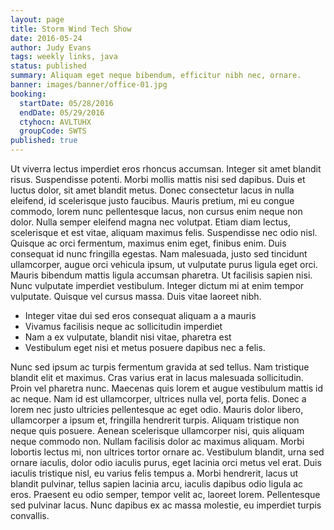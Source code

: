 ```yaml
---
layout: page
title: Storm Wind Tech Show
date: 2016-05-24
author: Judy Evans
tags: weekly links, java
status: published
summary: Aliquam eget neque bibendum, efficitur nibh nec, ornare.
banner: images/banner/office-01.jpg
booking:
  startDate: 05/28/2016
  endDate: 05/29/2016
  ctyhocn: AVLTUHX
  groupCode: SWTS
published: true
---
```

Ut viverra lectus imperdiet eros rhoncus accumsan. Integer sit amet blandit risus. Suspendisse potenti. Morbi mollis mattis nisi sed dapibus. Duis et luctus dolor, sit amet blandit metus. Donec consectetur lacus in nulla eleifend, id scelerisque justo faucibus. Mauris pretium, mi eu congue commodo, lorem nunc pellentesque lacus, non cursus enim neque non dolor.
Nulla semper eleifend magna nec volutpat. Etiam diam lectus, scelerisque et est vitae, aliquam maximus felis. Suspendisse nec odio nisl. Quisque ac orci fermentum, maximus enim eget, finibus enim. Duis consequat id nunc fringilla egestas. Nam malesuada, justo sed tincidunt ullamcorper, augue orci vehicula ipsum, ut vulputate purus ligula eget orci. Mauris bibendum mattis ligula accumsan pharetra. Ut facilisis sapien nisi. Nunc vulputate imperdiet vestibulum. Integer dictum mi at enim tempor vulputate. Quisque vel cursus massa. Duis vitae laoreet nibh.

* Integer vitae dui sed eros consequat aliquam a a mauris
* Vivamus facilisis neque ac sollicitudin imperdiet
* Nam a ex vulputate, blandit nisi vitae, pharetra est
* Vestibulum eget nisi et metus posuere dapibus nec a felis.

Nunc sed ipsum ac turpis fermentum gravida at sed tellus. Nam tristique blandit elit et maximus. Cras varius erat in lacus malesuada sollicitudin. Proin vel pharetra nunc. Maecenas quis lorem et augue vestibulum mattis id ac neque. Nam id est ullamcorper, ultrices nulla vel, porta felis. Donec a lorem nec justo ultricies pellentesque ac eget odio. Mauris dolor libero, ullamcorper a ipsum et, fringilla hendrerit turpis. Aliquam tristique non neque quis posuere. Aenean scelerisque ullamcorper nisi, quis aliquam neque commodo non.
Nullam facilisis dolor ac maximus aliquam. Morbi lobortis lectus mi, non ultrices tortor ornare ac. Vestibulum blandit, urna sed ornare iaculis, dolor odio iaculis purus, eget lacinia orci metus vel erat. Duis iaculis tristique nisl, eu varius felis tempus a. Morbi hendrerit, lacus ut blandit pulvinar, tellus sapien lacinia arcu, iaculis dapibus odio ligula ac eros. Praesent eu odio semper, tempor velit ac, laoreet lorem. Pellentesque sed pulvinar lacus. Nunc dapibus ex ac massa molestie, eu imperdiet turpis convallis.
